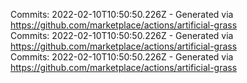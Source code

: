 Commits: 2022-02-10T10:50:50.226Z - Generated via https://github.com/marketplace/actions/artificial-grass
<br>
Commits: 2022-02-10T10:50:50.226Z - Generated via https://github.com/marketplace/actions/artificial-grass
<br>
Commits: 2022-02-10T10:50:50.226Z - Generated via https://github.com/marketplace/actions/artificial-grass
<br>
